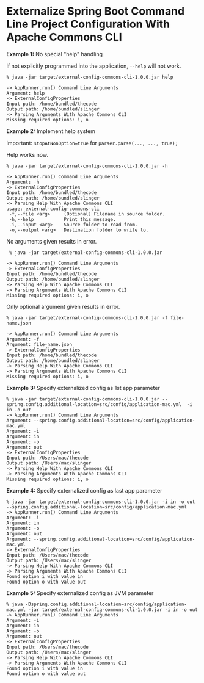 Externalize Spring Boot Command Line Project Configuration With Apache Commons CLI
==================================================================================

**Example 1:** No special "help" handling

If not explicitly programmed into the application, `--help` will not work.

````shell
% java -jar target/external-config-commons-cli-1.0.0.jar help

-> AppRunner.run() Command Line Arguments
Argument: help
-> ExternalConfigProperties
Input path: /home/bundled/thecode
Output path: /home/bundled/slinger
-> Parsing Arguments With Apache Commons CLI
Missing required options: i, o
````

**Example 2:** Implement help system

Important: `stopAtNonOption=true` for `parser.parse(..., ..., true);`

Help works now.
```shell
% java -jar target/external-config-commons-cli-1.0.0.jar -h          

-> AppRunner.run() Command Line Arguments
Argument: -h
-> ExternalConfigProperties
Input path: /home/bundled/thecode
Output path: /home/bundled/slinger
-> Parsing Help With Apache Commons CLI
usage: external-config-commons-cli
 -f,--file <arg>     (Optional) Filename in source folder.
 -h,--help           Print this message.
 -i,--input <arg>    Source folder to read from.
 -o,--output <arg>   Destination folder to write to.
```

No arguments given results in error.
```shell
 % java -jar target/external-config-commons-cli-1.0.0.jar   

-> AppRunner.run() Command Line Arguments
-> ExternalConfigProperties
Input path: /home/bundled/thecode
Output path: /home/bundled/slinger
-> Parsing Help With Apache Commons CLI
-> Parsing Arguments With Apache Commons CLI
Missing required options: i, o
```

Only optional argument given results in error.
```shell
% java -jar target/external-config-commons-cli-1.0.0.jar -f file-name.json

-> AppRunner.run() Command Line Arguments
Argument: -f
Argument: file-name.json
-> ExternalConfigProperties
Input path: /home/bundled/thecode
Output path: /home/bundled/slinger
-> Parsing Help With Apache Commons CLI
-> Parsing Arguments With Apache Commons CLI
Missing required options: i, o
```

**Example 3:** Specify externalized config as 1st app parameter

```shell
% java -jar target/external-config-commons-cli-1.0.0.jar --spring.config.additional-location=src/config/application-mac.yml  -i in -o out
-> AppRunner.run() Command Line Arguments
Argument: --spring.config.additional-location=src/config/application-mac.yml
Argument: -i
Argument: in
Argument: -o
Argument: out
-> ExternalConfigProperties
Input path: /Users/mac/thecode
Output path: /Users/mac/slinger
-> Parsing Help With Apache Commons CLI
-> Parsing Arguments With Apache Commons CLI
Missing required options: i, o
```

**Example 4:** Specify externalized config as last app parameter

```shell
% java -jar target/external-config-commons-cli-1.0.0.jar -i in -o out --spring.config.additional-location=src/config/application-mac.yml
-> AppRunner.run() Command Line Arguments
Argument: -i
Argument: in
Argument: -o
Argument: out
Argument: --spring.config.additional-location=src/config/application-mac.yml
-> ExternalConfigProperties
Input path: /Users/mac/thecode
Output path: /Users/mac/slinger
-> Parsing Help With Apache Commons CLI
-> Parsing Arguments With Apache Commons CLI
Found option i with value in
Found option o with value out
```

**Example 5:** Specify externalized config as JVM parameter

```shell
% java -Dspring.config.additional-location=src/config/application-mac.yml -jar target/external-config-commons-cli-1.0.0.jar -i in -o out
-> AppRunner.run() Command Line Arguments
Argument: -i
Argument: in
Argument: -o
Argument: out
-> ExternalConfigProperties
Input path: /Users/mac/thecode
Output path: /Users/mac/slinger
-> Parsing Help With Apache Commons CLI
-> Parsing Arguments With Apache Commons CLI
Found option i with value in
Found option o with value out
```